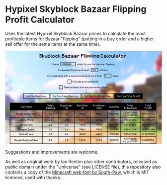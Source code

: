 # Hypixel Skyblock Bazaar Flipping Profit Calculator
Uses the latest Hypixel Skyblock Bazaar prices to calculate the most profitable items for Bazaar "flipping" (putting in a buy order and a higher sell offer for the same items at the same time).

![Screenshot of the software](screenshot.png)

Suggestions and improvements are welcome.

As well as original work by Ian Renton plus other contributors, released as public domain under the "Unlicense" (see LICENSE file), this repository also contains a copy of the [Minecraft web font by South-Paw](https://github.com/South-Paw/typeface-minecraft), which is MIT licenced, used with thanks.
